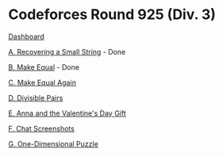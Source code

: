 # Codeforces Round 925 (Div. 3)

[Dashboard](https://codeforces.com/contest/1931)

[A. Recovering a Small String](https://codeforces.com/contest/1931/problem/A) - Done

[B. Make Equal](https://codeforces.com/contest/1931/problem/B) - Done

[C. Make Equal Again](https://codeforces.com/contest/1931/problem/C)

[D. Divisible Pairs](https://codeforces.com/contest/1931/problem/D)

[E. Anna and the Valentine's Day Gift](https://codeforces.com/contest/1931/problem/E)

[F. Chat Screenshots](https://codeforces.com/contest/1931/problem/F)

[G. One-Dimensional Puzzle](https://codeforces.com/contest/1931/problem/G)
